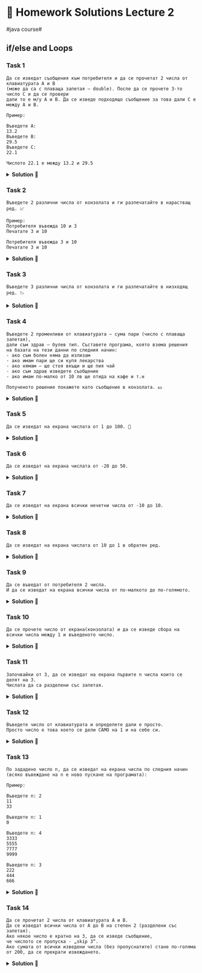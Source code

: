 # 👀 Homework Solutions Lecture 2
#java course#

## if/else and Loops

### Task 1

```text
Да се изведат съобщения към потребителя и да се прочетат 2 числа от клавиатурата A и B
(може да са с плаваща запетая – double). После да се прочете 3-то число C и да се провери
дали то е м/у A и B. Да се изведе подходящо съобщение за това дали C е между A и B.

Пример:

Въведете A:
13.2
Въведете B:
29.5
Въведете C:
22.1

Числото 22.1 е между 13.2 и 29.5
```

<details><summary><b>Solution</b> 👀</summary> 
<p>

```java
Scanner scanner = new Scanner(System.in);

System.out.print("A = ");
int a = scanner.nextInt();
System.out.print("B = ");
int b = scanner.nextInt();
System.out.print("C = ");
int c = scanner.nextInt();

if (c > a && c < b || c > b && c < a) {
    System.out.println("Number C=" + c + " is between Number A=" + a + " and Number B=" + b);
} else {
    System.out.println("Number C=" + c + " is NOT between Number A=" + a + " and Number B=" + b);
}
```

</p>
</details>

### Task 2

```text
Въведете 2 различни числа от конзолата и ги разпечатайте в нарастващ ред. 📈

Пример:
Потребителя въвежда 10 и 3
Печатате 3 и 10

Потребителя въвежда 3 и 10
Печатате 3 и 10
```

<details><summary><b>Solution</b> 👀</summary> 
<p>

```java
Scanner scanner = new Scanner(System.in);

System.out.print("Enter first number: ");
int first = scanner.nextInt();
System.out.print("Enter second number: ");
int second = scanner.nextInt();

int min;
int max;

if (first < second) {
    min = first;
    max = second;
} else {
    min = second;
    max = first;
}

System.out.println(min);
System.out.println(max);
```

</p>
</details>

### Task 3

```text
Въведете 3 различни числа от конзолата и ги разпечатайте в низходящ ред. 📉
```

<details><summary><b>Solution</b> 👀</summary> 
<p>

###### Solution 1
```java
Scanner scan = new Scanner(System.in);

System.out.print("Въведете първото число: ");
int a = scan.nextInt();
System.out.print("Въведете второто число: ");
int b = scan.nextInt();
System.out.print("Въведете третото число: ");
int c = scan.nextInt();

if (a >= b && b >= c) {
    System.out.println(a + ", " + b + ", " + c);
} else if (a >= c && c >= b) {
    System.out.println(a + ", " + c + ", " + b);
} else if (b >= a && a >= c) {
    System.out.println(b + ", " + a + ", " + c);
} else if (b >= c && c >= a) {
    System.out.println(b + ", " + c + ", " + a);
} else if (c >= a && a >= b) {
    System.out.println(c + ", " + a + ", " + b);
} else if (c >= b && b >= a) {
    System.out.println(c + ", " + b + ", " + a);
}
```

###### Solution 2

```java
Scanner number = new Scanner(System.in);

System.out.print("Enter three different numbers!\nEnter first number: ");
int a = number.nextInt();

System.out.print("Enter second number: ");
int b = number.nextInt();

System.out.print("Enter third number: ");
int c = number.nextInt();

int min = a;
int mid = b;
int max = c;

if (a < b && a < c) {
    min = a;

    if (b < c) {
        mid = b;
        max = c;
    } else {
        mid = c;
        max = b;
    }
}

if (b < a && b < c) {
    min = b;

    if (a < c) {
        mid = a;
        max = c;
    } else {
        mid = c;
        max = a;
    }
}

if (c < a && c < b) {
    min = c;

    if (a < b) {
        mid = a;
        max = b;
    } else {
        mid = b;
        max = a;
    }
}

System.out.println(max + " " + mid + " " + min);
```

</p>
</details>

### Task 4

```text
Въведете 2 променливи от клавиатурата – сума пари (число с плаваща запетая),
дали съм здрав – булев тип. Съставете програма, която взема решения
на базата на тези данни по следния начин:
- ако съм болен няма да излизам
- ако имам пари ще си купя лекарства
- ако нямам – ще стоя вкъщи и ще пия чай
- ако съм здрав изведете съобщение
- ако имам по-малко от 10 лв ще отида на кафе и т.н

Полученото решение покажете като съобщение в конзолата. 💵
```

<details><summary><b>Solution</b> 👀</summary> 
<p>

```java
Scanner scanner = new Scanner(System.in);

System.out.print("Enter amount: ");
double amount = scanner.nextDouble();

System.out.println("Are you healthy? (y/n): ");
char isHealthyChar = scanner.next().charAt(0);

boolean isHealthy = isHealthyChar == 'y';

if (isHealthy) {
    System.out.println("I am healthy");

    if (amount < 10) {
        System.out.println("I will drink coffee");
    } else {
        System.out.println("I won't go to the cinema");
    }
} else {
    System.out.println("I am sick");

    if (amount > 0) {
        System.out.println("I will go buy medicine");
    } else {
        System.out.println("I will stay at home and drink tea");
    }
}
```

</p>
</details>

### Task 5

```text
Да се изведат на екрана числата от 1 до 100. 💯
```

<details><summary><b>Solution</b> 👀</summary> 
<p>

```java
for (int i = 0; i < 100; i++) {
    System.out.print(i + 1 + " ");
}
```

</p>
</details>

### Task 6

```text
Да се изведат на екрана числата от -20 до 50.
```

<details><summary><b>Solution</b> 👀</summary> 
<p>

```java
for (int i = -20; i <= 50; i++) {
    System.out.print(i + " ");
}
```

</p>
</details>

### Task 7

```text
Да се изведат на екрана всички нечетни числа от -10 до 10.
```

<details><summary><b>Solution</b> 👀</summary> 
<p>

```java
for (int i = -10; i <= 10; i++) {
    if (i % 2 != 0) {
        System.out.print(i + " ");
    }
}
```

</p>
</details>

### Task 8

```text
Да се изведат на екрана числата от 10 до 1 в обратен ред.
```

<details><summary><b>Solution</b> 👀</summary> 
<p>

```java
for (int i = 10; i >= 1; i--) {
    System.out.print(i + " ");
}
```

</p>
</details>

### Task 9

```text
Да се въведат от потребителя 2 числа. 
И да се изведат на екрана всички числа от по-малкото до по-голямото.
```

<details><summary><b>Solution</b> 👀</summary> 
<p>

```java
Scanner scanner = new Scanner(System.in);

System.out.print("Enter first number: ");
int first = scanner.nextInt();
System.out.print("Enter second number: ");
int second = scanner.nextInt();

if (first == second) {
    System.out.println("The numbers are equal");
    return;
}

int min;
int max;

if (first < second) {
    min = first;
    max = second;
} else {
    min = second;
    max = first;
}

for (int i = min; i <= max; i++) {
    System.out.println(i + " ");
}
```

</p>
</details>

### Task 10

```text
Да се прочете число от екрана(конзолата) и да се изведе сбора на всички числа между 1 и въведеното число.
```

<details><summary><b>Solution</b> 👀</summary> 
<p>

```java
Scanner scanner = new Scanner(System.in);

System.out.print("Enter number: ");
int number = scanner.nextInt();

if (number <= 1) {
    System.out.println("The number must be grater than 1");
    return;
}

int sum = 0;
for (int i = 1; i <= number; i++) {
    sum += i;
}

System.out.println("sum 1..." + number + " = " + sum);
```

> Помислете какво е необходимо да се направи за да може тази прорама да работи за отрицателни числа.

</p>
</details>

### Task 11

```text
Започвайки от 3, да се изведат на екрана първите n числа които се делят на 3.
Числата да са разделени със запетая.
```

<details><summary><b>Solution</b> 👀</summary> 
<p>

```java
Scanner scanner = new Scanner(System.in);

System.out.print("Enter a number: ");
int number = scanner.nextInt();

System.out.println("First " + number + " numbers divisible by 3 are:");
for (int i = 3, count = 0; count < number; i++) {
    if (i % 3 == 0) {
        System.out.print(i + ", ");
        count++;
    }
}
```

</p>
</details>

### Task 12

```text
Въведете число от клавиатурата и определете дали е просто. 
Просто число е това което се дели САМО на 1 и на себе си.
```

<details><summary><b>Solution</b> 👀</summary> 
<p>

```java
Scanner scanner = new Scanner(System.in);

System.out.print("Enter a number: ");
int number = scanner.nextInt();

boolean isPrime = true;
for (int i = 2; i <= number / 2; i++) {
 if (number % i == 0) {
     isPrime = false;
     break;
 }
}

if (isPrime) {
 System.out.println(number + " is a prime number");
} else {
 System.out.println(number + " is NOT a prime number");
}
```

</p>
</details>

### Task 13

```text
По зададено число n, да се изведат на екрана числа по следния начин 
(всяко въвеждане на n е ново пускане на програмата):

Пример:

Въведете n: 2
11
33

Въведете n: 1
0

Въведете n: 4
3333
5555
7777
9999

Въведете n: 3
222
444
666
```

<details><summary><b>Solution</b> 👀</summary> 
<p>

```java
Scanner number = new Scanner(System.in);

System.out.print("Enter a number: ");
int n = number.nextInt();

int showNumber = n - 1;

for (int row = 0; row < n; row++) {
    for (int column = 0; column < n; column++) {
        System.out.print(showNumber);
    }
    System.out.println();
    showNumber += 2;
}
```

</p>
</details>

### Task 14

```text
Да се прочетат 2 числа от клавиатурата А и В.
Да се изведат всички числа от А до В на степен 2 (разделени със запетая).
Ако някое число е кратно на 3, да се изведе съобщение, 
че числото се пропуска - „skip 3“.
Ако сумата от всички изведени числа (без пропуснатите) стане по-голяма 
от 200, да се прекрати извеждането.
```

<details><summary><b>Solution</b> 👀</summary> 
<p>

```java
Scanner number = new Scanner(System.in);

System.out.print("Enter number A: ");
int a = number.nextInt();

System.out.print("Enter number B: ");
int b = number.nextInt();

int sum = 0;
for (int i = a; i <= b; i++) {
    int powOf2 = i * i;

    if (powOf2 % 3 == 0) {
        System.out.print("Skip " + i + ", ");
    } else {
        System.out.print(powOf2 + ", ");
        sum += powOf2;
    }

    if (sum > 200) {
        break;
    }
}
```

</p>
</details>